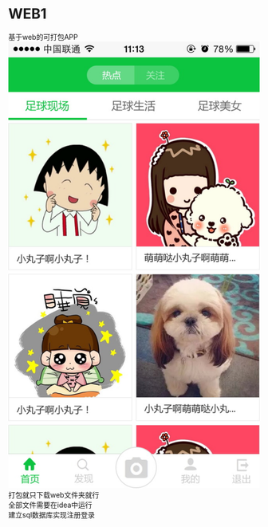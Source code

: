# WEB1
基于web的可打包APP
![Image text](https://github.com/XU-XD/WEB1/blob/master/picture/03index_0.jpg)  
打包就只下载web文件夹就行  
全部文件需要在idea中运行  
建立sql数据库实现注册登录
